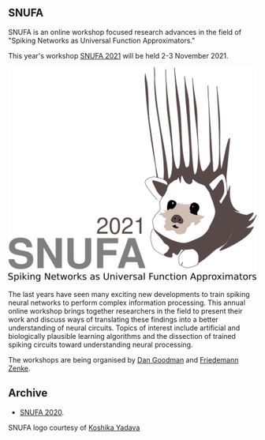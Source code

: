 ## SNUFA

SNUFA is an online workshop focused research advances in the field of "Spiking Networks as Universal Function Approximators."

This year's workshop [SNUFA 2021](/2021) will be held 2-3 November 2021.

![SNUFA2021 Logo](/images/snufa2021_hedgehog.png)

The last years have seen many exciting new developments to train spiking neural networks to perform complex information processing. This annual online workshop brings together researchers in the field to present their work and discuss ways of translating these findings into a better understanding of neural circuits. Topics of interest include artificial and biologically plausible learning algorithms and the dissection of trained spiking circuits toward understanding neural processing.

The workshops are being organised by [Dan Goodman](https://neural-reckoning.org/) and [Friedemann Zenke](https://zenkelab.org).

Archive
-------

* [SNUFA 2020](https://snufa.github.io/snufa2020/).



SNUFA logo courtesy of [Koshika Yadava](https://kyadava.net)
